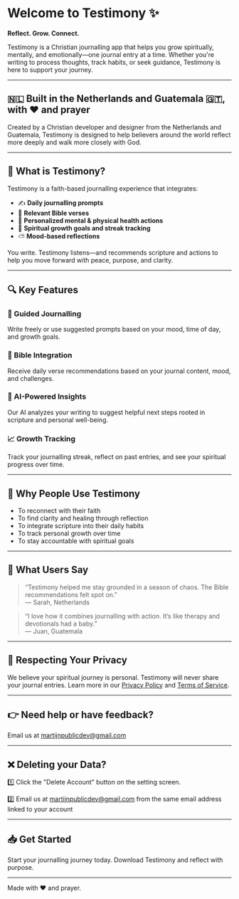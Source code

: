 # Welcome to Testimony ✨
**Reflect. Grow. Connect.**

Testimony is a Christian journalling app that helps you grow spiritually, mentally, and emotionally—one journal entry at a time. Whether you're writing to process thoughts, track habits, or seek guidance, Testimony is here to support your journey.

---

## 🇳🇱 Built in the Netherlands and Guatemala 🇬🇹, with ❤️ and prayer
Created by a Christian developer and designer from the Netherlands and Guatemala, Testimony is designed to help believers around the world reflect more deeply and walk more closely with God.

---

## 📖 What is Testimony?
Testimony is a faith-based journalling experience that integrates:

- ✍️ **Daily journalling prompts**
- 📜 **Relevant Bible verses**
- 🧠 **Personalized mental & physical health actions**
- 🎯 **Spiritual growth goals and streak tracking**
- ⛅ **Mood-based reflections**

You write. Testimony listens—and recommends scripture and actions to help you move forward with peace, purpose, and clarity.

---

## 🔍 Key Features

### 🧘 Guided Journalling
Write freely or use suggested prompts based on your mood, time of day, and growth goals.

### 📖 Bible Integration
Receive daily verse recommendations based on your journal content, mood, and challenges.

### 🧠 AI-Powered Insights
Our AI analyzes your writing to suggest helpful next steps rooted in scripture and personal well-being.

### 📈 Growth Tracking
Track your journalling streak, reflect on past entries, and see your spiritual progress over time.

---

## 🙌 Why People Use Testimony

- To reconnect with their faith
- To find clarity and healing through reflection
- To integrate scripture into their daily habits
- To track personal growth over time
- To stay accountable with spiritual goals

---

## 💬 What Users Say
> “Testimony helped me stay grounded in a season of chaos. The Bible recommendations felt spot on.”  
> — Sarah, Netherlands

> “I love how it combines journalling with action. It’s like therapy and devotionals had a baby.”  
> — Juan, Guatemala

---

## 🔐 Respecting Your Privacy
We believe your spiritual journey is personal. Testimony will never share your journal entries. Learn more in our [Privacy Policy](https://github.com/MartycFly321/-testimony-journal/blob/main/privacy-policy.md) and [Terms of Service](https://github.com/MartycFly321/-testimony-journal/blob/main/terms-of-service.md).

---

## 👉 Need help or have feedback?
Email us at [martijnpublicdev@gmail.com](mailto:martijnpublicdev@gmail.com)

---

## ❌ Deleting your Data?
1️⃣ Click the "Delete Account" button on the setting screen.

2️⃣ Email us at [martijnpublicdev@gmail.com](mailto:martijnpublicdev@gmail.com) from the same email address linked to your account 

---


## 📥 Get Started
Start your journalling journey today. Download Testimony and reflect with purpose.

---


Made with ❤️ and prayer.

